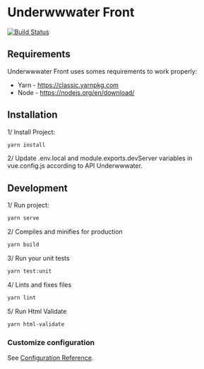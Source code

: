 # Underwwwater Front

[![Build Status](https://travis-ci.org/joemccann/dillinger.svg?branch=master)](https://travis-ci.org/joemccann/dillinger)

## Requirements

Underwwwater Front uses somes requirements to work properly:

- Yarn - https://classic.yarnpkg.com
- Node - https://nodejs.org/en/download/

## Installation

1/ Install Project:

```sh
yarn install
```

2/ Update .env.local and module.exports.devServer variables in vue.config.js according to API Underwwwater.

## Development

1/ Run project:

```sh
yarn serve
```

2/ Compiles and minifies for production

```sh
yarn build
```

3/ Run your unit tests

```sh
yarn test:unit
```

4/ Lints and fixes files

```sh
yarn lint
```

5/ Run Html Validate

```sh
yarn html-validate
```

### Customize configuration

See [Configuration Reference](https://cli.vuejs.org/config/).
